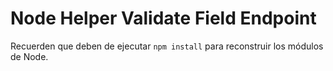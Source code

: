 # Node Helper Validate Field Endpoint

Recuerden que deben de ejecutar ``` npm install ``` para reconstruir los módulos de Node.